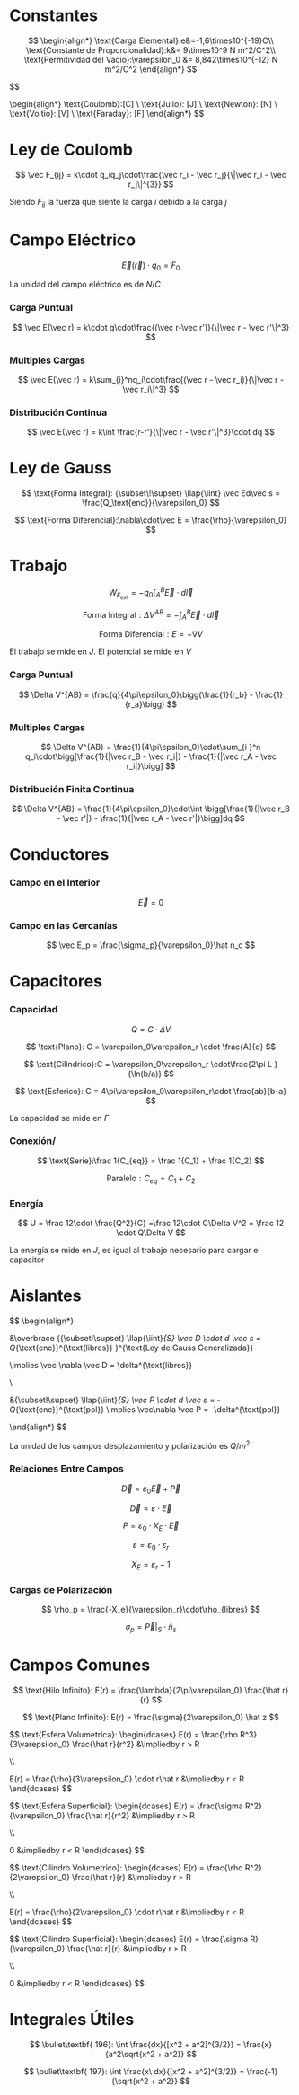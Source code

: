 # Constantes

$$
\begin{align*} \text{Carga Elemental}:e&=-1,6\times10^{-19}C\\
\text{Constante de Proporcionalidad}:k&= 9\times10^9 N m^2/C^2\\
\text{Permitividad del Vacio}:\varepsilon_0 &= 8,842\times10^{-12} N m^2/C^2
\end{align*}
$$

$$

\begin{align*}
\text{Coulomb}:[C] \\
\text{Julio}: [J] \\
\text{Newton}: [N] \\
\text{Voltio}: [V] \\
\text{Faraday}: [F] 
\end{align*}
$$

# Ley de Coulomb

$$
\vec F_{ij} = k\cdot q_iq_j\cdot\frac{\vec r_i - \vec r_j}{\|\vec r_i - \vec r_j\|^{3}}
$$

Siendo $F_{ij}$ la fuerza que siente la carga $i$ debido a la carga $j$

# Campo Eléctrico

$$
\vec E(\vec r) \cdot q_0 = F_0
$$

La unidad del campo eléctrico es de $N/C$

### Carga Puntual

$$
\vec E(\vec r) = k\cdot q\cdot\frac{(\vec r-\vec r')}{\|\vec r - \vec r'\|^3}
$$

### Multiples Cargas

$$
\vec E(\vec r) = k\sum_{i}^nq_i\cdot\frac{(\vec r - \vec r_i)}{\|\vec r - \vec r_i\|^3}
$$

### Distribución Continua

$$
\vec E(\vec r) = k\int \frac{r-r'}{\|\vec r - \vec r'\|^3}\cdot dq
$$

# Ley de Gauss

$$
\text{Forma Integral}: {\subset\!\supset} \llap{\iint} \vec Ed\vec s = \frac{Q_\text{enc}}{\varepsilon_0}
$$

$$
\text{Forma Diferencial}:\nabla\cdot\vec E = \frac{\rho}{\varepsilon_0}
$$

# Trabajo

$$
W_{F_\text{ext}} = -q_0\int_A^B\vec E\cdot d\vec l
$$

$$
\text{Forma Integral}:\Delta V^{AB} = -\int_A^B \vec E \cdot d \vec l
$$

$$
\text{Forma Diferencial}:E = -\nabla V
$$

El trabajo se mide en $J$. El potencial se mide en $V$

### Carga Puntual

$$
\Delta V^{AB} = \frac{q}{4\pi\epsilon_0}\bigg(\frac{1}{r_b} - \frac{1}{r_a}\bigg)
$$

### Multiples Cargas

$$
\Delta V^{AB} = \frac{1}{4\pi\epsilon_0}\cdot\sum_{i }^n q_i\cdot\bigg[\frac{1}{|\vec r_B - \vec r_i|} - \frac{1}{|\vec r_A - \vec r_i|}\bigg]
$$

### Distribución Finita Continua

$$
\Delta V^{AB} = \frac{1}{4\pi\epsilon_0}\cdot\int \bigg[\frac{1}{|\vec r_B - \vec r'|} - \frac{1}{|\vec r_A - \vec r'|}\bigg]dq
$$

# Conductores

### Campo en el Interior

$$
\vec E = 0
$$

### Campo en las Cercanías

$$
\vec E_p = \frac{\sigma_p}{\varepsilon_0}\hat n_c
$$

# Capacitores

### Capacidad

$$
Q = C \cdot \Delta V
$$

$$
\text{Plano}: C = \varepsilon_0\varepsilon_r \cdot \frac{A}{d}
$$

$$
\text{Cilindrico}:C = \varepsilon_0\varepsilon_r \cdot\frac{2\pi L }{\ln(b/a)}
$$

$$
\text{Esferico}: C = 4\pi\varepsilon_0\varepsilon_r\cdot \frac{ab}{b-a}
$$

La capacidad se mide en $F$

### Conexión/

$$
\text{Serie}:\frac 1{C_{eq}} = \frac 1{C_1} + \frac 1{C_2}
$$

$$
\text{Paralelo}: C_{eq} = C_1 + C_2
$$

### Energía

$$
U = \frac 12\cdot \frac{Q^2}{C} =\frac 12\cdot C\Delta V^2 = \frac 12 \cdot Q\Delta V 
$$

La energía se mide en $J$, es igual al trabajo necesario para cargar el capacitor

# Aislantes

$$
\begin{align*}

&\overbrace
{{\subset\!\supset} \llap{\iint}_{S} \vec D \cdot   d \vec s = Q_{\text{enc}}^{\text{libres}}
}^{\text{Ley de Gauss Generalizada}}

\implies \vec \nabla \vec D = \delta^{\text{libres}}

\\

&{\subset\!\supset} \llap{\iint}_{S} \vec P \cdot   d \vec s = -Q_{\text{enc}}^{\text{pol}} \implies \vec\nabla \vec P = -\delta^{\text{pol}}

\end{align*}
$$

La unidad de los campos desplazamiento y polarización es $Q/m^2$

### Relaciones Entre Campos

$$
\vec D = \varepsilon_0 \vec E + \vec P
$$

$$
\vec D = \varepsilon \cdot \vec E
$$

$$
P = \varepsilon_0 \cdot X_E \cdot \vec E
$$

$$
\varepsilon = \varepsilon_0 \cdot \varepsilon_r
$$

$$
X_E =\varepsilon_r - 1
$$

### Cargas de Polarización

$$
\rho_p = \frac{-X_e}{\varepsilon_r}\cdot\rho_{libres}
$$

$$
\sigma_p = \vec P |_S \cdot \hat n_{s}
$$

# Campos Comunes

$$
\text{Hilo Infinito}: E(r) = \frac{\lambda}{2\pi\varepsilon_0} \frac{\hat r}{r}
$$

$$
\text{Plano Infinito}: E(r) = \frac{\sigma}{2\varepsilon_0} \hat z
$$

$$
\text{Esfera Volumetrica}: \begin{dcases}
E(r) = \frac{\rho R^3}{3\varepsilon_0} \frac{\hat r}{r^2} &\impliedby r > R

\\\\

E(r) = \frac{\rho}{3\varepsilon_0} \cdot r\hat r &\impliedby r < R
\end{dcases}
$$

$$
\text{Esfera Superficial}: \begin{dcases}
E(r) = \frac{\sigma R^2}{\varepsilon_0} \frac{\hat r}{r^2} &\impliedby r > R

\\\\

0 &\impliedby r < R
\end{dcases}
$$

$$
\text{Cilindro Volumetrico}: \begin{dcases}
E(r) = \frac{\rho R^2}{2\varepsilon_0} \frac{\hat r}{r} &\impliedby r > R

\\\\

E(r) = \frac{\rho}{2\varepsilon_0} \cdot r\hat r &\impliedby r < R
\end{dcases}
$$

$$
\text{Cilindro Superficial}: \begin{dcases}
E(r) = \frac{\sigma R}{\varepsilon_0} \frac{\hat r}{r} &\impliedby r > R

\\\\

0 &\impliedby r < R
\end{dcases}
$$

# Integrales Útiles

$$
\bullet\textbf{ 196}: \int \frac{dx}{[x^2 + a^2]^{3/2}} = \frac{x}{a^2\sqrt{x^2 + a^2}}
$$

$$
\bullet\textbf{ 197}: \int \frac{x\ dx}{[x^2 + a^2]^{3/2}} = \frac{-1}{\sqrt{x^2 + a^2}}
$$